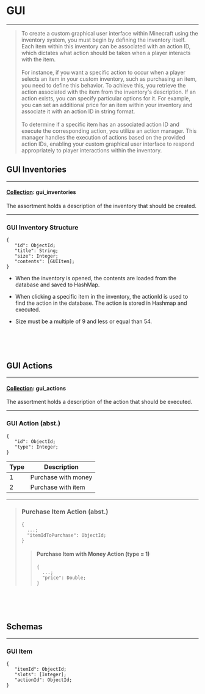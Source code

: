 # GUI

---

> To create a custom graphical user interface within Minecraft using the inventory system, you must begin by defining
> the inventory itself. Each item within this inventory can be associated with an action ID, which dictates what action
> should be taken when a player interacts with the item. <br /><br />
> For instance, if you want a specific action to occur when a player selects an item in your custom inventory, such as
> purchasing an item, you need to define this behavior. To achieve this, you retrieve the action associated with the item
> from the inventory's description. If an action exists, you can specify particular options for it. For example, you can
> set an additional price for an item within your inventory and associate it with an action ID in string
> format. <br /><br />
> To determine if a specific item has an associated action ID and execute the corresponding action, you utilize an
> action manager. This manager handles the execution of actions based on the provided action IDs, enabling your custom
> graphical user interface to respond appropriately to player interactions within the inventory. <br />

## GUI Inventories

---

#### <u>Collection</u>: gui_inventories

The assortment holds a description of the inventory that should be created.

---

### GUI Inventory Structure

```
{
   "id": ObjectId;
   "title": String;
   "size": Integer;
   "contents": [GUIItem];
}
```

- When the inventory is opened, the contents are loaded from the database and saved to HashMap.

- When clicking a specific item in the inventory, the actionId is used to find the action in the database.
  The action is stored in Hashmap and executed.

- Size must be a multiple of 9 and less or equal than 54.

<br />
<br />
<br />

## GUI Actions

---

#### <u>Collection</u>: gui_actions

The assortment holds a description of the action that should be executed.

---

### GUI Action (abst.)

```
{
   "id": ObjectId;
   "type": Integer;
}
```

| Type | Description         |
|------|---------------------|
| 1    | Purchase with money |
| 2    | Purchase with item  |

---

> ### Purchase Item Action (abst.)
> ```
> {
>   ...;
>   "itemIdToPurchase": ObjectId;
> }
> ```
> > #### Purchase Item with Money Action (type = 1)
> > ```
> > {
> >   ...;
> >   "price": Double;
> > }
> > ```

<br />
<br />
<br />

## Schemas

---

### GUI Item

```
{
   "itemId": ObjectId;
   "slots": [Integer];
   "actionId": ObjectId;
}
```
